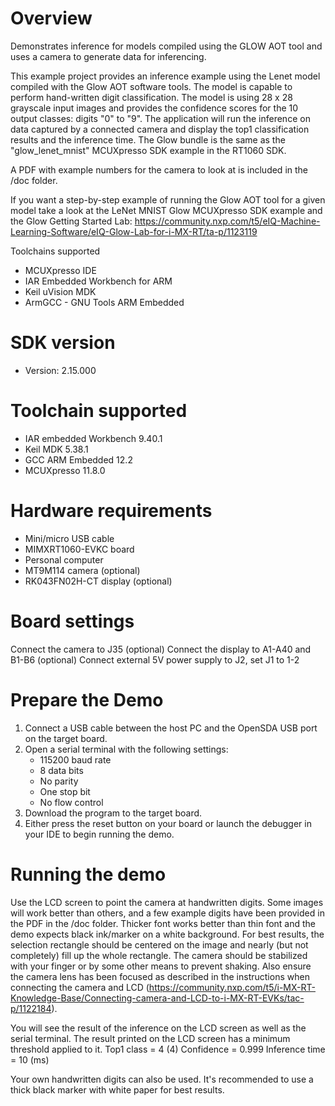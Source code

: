 Overview
========
Demonstrates inference for models compiled using the GLOW AOT tool and uses
a camera to generate data for inferencing.

This example project provides an inference example using the Lenet model
compiled with the Glow AOT software tools. The model is capable to perform
hand-written digit classification. The model is using 28 x 28 grayscale
input images and provides the confidence scores for the 10 output classes:
digits "0" to "9". The application will run the inference on data captured by 
a connected camera and display the top1 classification results and the inference time. 
The Glow bundle is the same as the "glow_lenet_mnist" MCUXpresso SDK example in the RT1060 SDK.

A PDF with example numbers for the camera to look at is included in the /doc folder.

 If you want a step-by-step example of running the Glow AOT tool for a given model 
 take a look at the LeNet MNIST Glow MCUXpresso SDK example and the Glow Getting Started Lab:
 https://community.nxp.com/t5/eIQ-Machine-Learning-Software/eIQ-Glow-Lab-for-i-MX-RT/ta-p/1123119


Toolchains supported
- MCUXpresso IDE
- IAR Embedded Workbench for ARM
- Keil uVision MDK
- ArmGCC - GNU Tools ARM Embedded



SDK version
===========
- Version: 2.15.000

Toolchain supported
===================
- IAR embedded Workbench  9.40.1
- Keil MDK  5.38.1
- GCC ARM Embedded  12.2
- MCUXpresso  11.8.0

Hardware requirements
=====================
- Mini/micro USB cable
- MIMXRT1060-EVKC board
- Personal computer
- MT9M114 camera (optional)
- RK043FN02H-CT display (optional)

Board settings
==============
Connect the camera to J35 (optional)
Connect the display to A1-A40 and B1-B6 (optional)
Connect external 5V power supply to J2, set J1 to 1-2

Prepare the Demo
================
1. Connect a USB cable between the host PC and the OpenSDA USB port on the target board. 
2. Open a serial terminal with the following settings:
   - 115200 baud rate
   - 8 data bits
   - No parity
   - One stop bit
   - No flow control
3. Download the program to the target board.
4. Either press the reset button on your board or launch the debugger in your IDE to begin running the demo.

Running the demo
================
Use the LCD screen to point the camera at handwritten digits. Some images will work better than others, and a few example
digits have been provided in the PDF in the /doc folder. Thicker font works better than thin font and the demo expects 
black ink/marker on a white background.  For best results, the selection rectangle should be centered on the image 
and nearly (but not completely) fill up the whole rectangle. The camera should be stabilized with your finger or by some other means to prevent 
shaking. Also ensure the camera lens has been focused as described in the instructions when connecting the camera and LCD 
(https://community.nxp.com/t5/i-MX-RT-Knowledge-Base/Connecting-camera-and-LCD-to-i-MX-RT-EVKs/tac-p/1122184). 

You will see the result of the inference on the LCD screen as well as the serial terminal. The result printed
on the LCD screen has a minimum threshold applied to it. 
  Top1 class = 4 (4)
  Confidence = 0.999
  Inference time = 10 (ms)

Your own handwritten digits can also be used. It's recommended to use a thick black marker with white paper for best results. 
